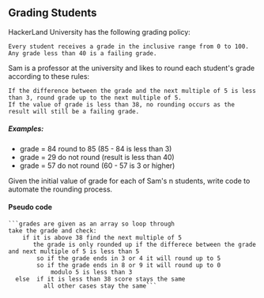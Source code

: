 ## Grading Students 

HackerLand University has the following grading policy:

    Every student receives a grade in the inclusive range from 0 to 100.
    Any grade less than 40 is a failing grade.

Sam is a professor at the university and likes to round each student's grade according to these rules:

    If the difference between the grade and the next multiple of 5 is less than 3, round grade up to the next multiple of 5.
    If the value of grade is less than 38, no rounding occurs as the result will still be a failing grade.

##### Examples:

- grade = 84 round to 85 (85 - 84 is less than 3)
- grade = 29 do not round (result is less than 40)
- grade = 57 do not round (60 - 57 is 3 or higher)

Given the initial value of grade for each of Sam's n students, write code to automate the rounding process. 


#### Pseudo code 
    ```grades are given as an array so loop through 
    take the grade and check:
        if it is above 38 find the next multiple of 5 
           the grade is only rounded up if the differece between the grade and next multiple of 5 is less than 5 
            so if the grade ends in 3 or 4 it will round up to 5
            so if the grade ends in 8 or 9 it will round up to 0 
                modulo 5 is less than 3 
      else  if it is less than 38 score stays the same  
              all other cases stay the same```
